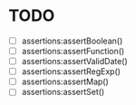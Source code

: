 TODO
====

- [ ] assertions:assertBoolean()
- [ ] assertions:assertFunction()
- [ ] assertions:assertValidDate()
- [ ] assertions:assertRegExp()
- [ ] assertions:assertMap()
- [ ] assertions:assertSet()
